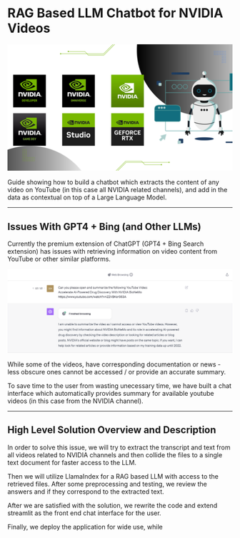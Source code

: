 # RAG Based LLM Chatbot for NVIDIA Videos

![Header](<Documentation/NVIDIA Channels.png>)

Guide showing how to build a chatbot which extracts the content of any video on YouTube (in this case all NVIDIA related channels), and add in the data as contextual on top of a Large Language Model.

---

## Issues With GPT4 + Bing (and Other LLMs)

Currently the premium extension of ChatGPT (GPT4 + Bing Search extension) has issues with retrieving information on video content from YouTube or other similar platforms.

![Alt text](<Documentation/Chat GPT 4 Screenshot.png>)

While some of the videos, have corresponding documentation or news - less obscure ones cannot be accessed / or provide an accurate summary.

To save time to the user from wasting unecessary time, we have built a chat interface which automatically provides summary for available youtube videos (in this case from the NVIDIA channel).

---

## High Level Solution Overview and Description

In order to solve this issue, we will try to extract the transcript and text from all videos related to NVIDIA channels and then collide the files to a single text document for faster access to the LLM.

Then we will utilize LlamaIndex for a RAG based LLM with access to the retrieved files. After some preprocessing and testing, we review the answers and if they correspond to the extracted text.

After we are satisfied with the solution, we rewrite the code and extend streamlit as the front end chat interface for the user.

Finally, we deploy the application for wide use, while 
